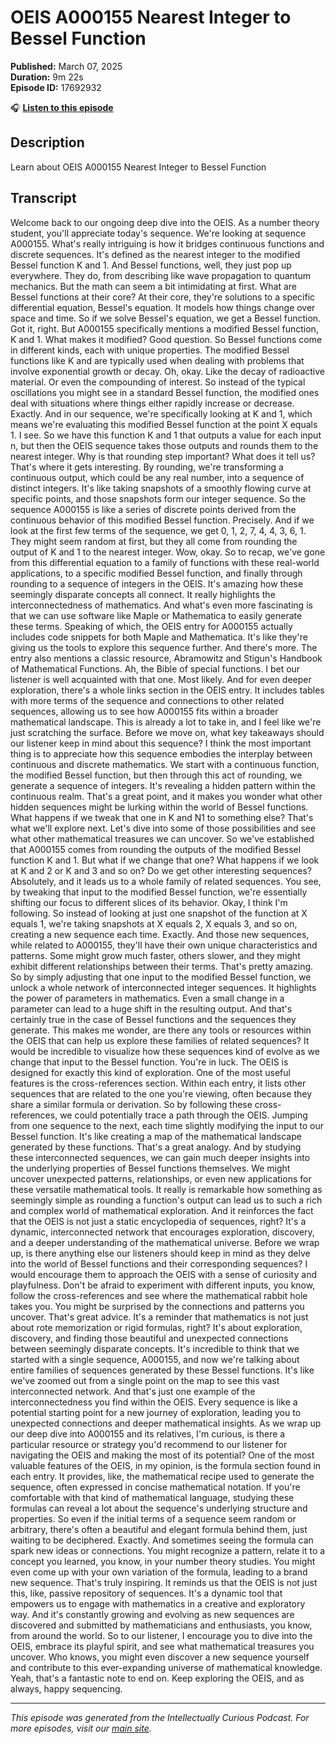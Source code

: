 # OEIS A000155 Nearest Integer to Bessel Function

**Published:** March 07, 2025  
**Duration:** 9m 22s  
**Episode ID:** 17692932

🎧 **[Listen to this episode](https://intellectuallycurious.buzzsprout.com/2529712/episodes/17692932-oeis-a000155-nearest-integer-to-bessel-function)**

## Description

Learn about OEIS A000155 Nearest Integer to Bessel Function

## Transcript

Welcome back to our ongoing deep dive into the OEIS. As a number theory student, you'll appreciate today's sequence. We're looking at sequence A000155. What's really intriguing is how it bridges continuous functions and discrete sequences. It's defined as the nearest integer to the modified Bessel function K and 1. And Bessel functions, well, they just pop up everywhere. They do, from describing like wave propagation to quantum mechanics. But the math can seem a bit intimidating at first. What are Bessel functions at their core? At their core, they're solutions to a specific differential equation, Bessel's equation. It models how things change over space and time. So if we solve Bessel's equation, we get a Bessel function. Got it, right. But A000155 specifically mentions a modified Bessel function, K and 1. What makes it modified? Good question. So Bessel functions come in different kinds, each with unique properties. The modified Bessel functions like K and are typically used when dealing with problems that involve exponential growth or decay. Oh, okay. Like the decay of radioactive material. Or even the compounding of interest. So instead of the typical oscillations you might see in a standard Bessel function, the modified ones deal with situations where things either rapidly increase or decrease. Exactly. And in our sequence, we're specifically looking at K and 1, which means we're evaluating this modified Bessel function at the point X equals 1. I see. So we have this function K and 1 that outputs a value for each input n, but then the OEIS sequence takes those outputs and rounds them to the nearest integer. Why is that rounding step important? What does it tell us? That's where it gets interesting. By rounding, we're transforming a continuous output, which could be any real number, into a sequence of distinct integers. It's like taking snapshots of a smoothly flowing curve at specific points, and those snapshots form our integer sequence. So the sequence A000155 is like a series of discrete points derived from the continuous behavior of this modified Bessel function. Precisely. And if we look at the first few terms of the sequence, we get 0, 1, 2, 7, 4, 4, 3, 6, 1. They might seem random at first, but they all come from rounding the output of K and 1 to the nearest integer. Wow, okay. So to recap, we've gone from this differential equation to a family of functions with these real-world applications, to a specific modified Bessel function, and finally through rounding to a sequence of integers in the OEIS. It's amazing how these seemingly disparate concepts all connect. It really highlights the interconnectedness of mathematics. And what's even more fascinating is that we can use software like Maple or Mathematica to easily generate these terms. Speaking of which, the OEIS entry for A000155 actually includes code snippets for both Maple and Mathematica. It's like they're giving us the tools to explore this sequence further. And there's more. The entry also mentions a classic resource, Abramowitz and Stigun's Handbook of Mathematical Functions. Ah, the Bible of special functions. I bet our listener is well acquainted with that one. Most likely. And for even deeper exploration, there's a whole links section in the OEIS entry. It includes tables with more terms of the sequence and connections to other related sequences, allowing us to see how A000155 fits within a broader mathematical landscape. This is already a lot to take in, and I feel like we're just scratching the surface. Before we move on, what key takeaways should our listener keep in mind about this sequence? I think the most important thing is to appreciate how this sequence embodies the interplay between continuous and discrete mathematics. We start with a continuous function, the modified Bessel function, but then through this act of rounding, we generate a sequence of integers. It's revealing a hidden pattern within the continuous realm. That's a great point, and it makes you wonder what other hidden sequences might be lurking within the world of Bessel functions. What happens if we tweak that one in K and N1 to something else? That's what we'll explore next. Let's dive into some of those possibilities and see what other mathematical treasures we can uncover. So we've established that A000155 comes from rounding the outputs of the modified Bessel function K and 1. But what if we change that one? What happens if we look at K and 2 or K and 3 and so on? Do we get other interesting sequences? Absolutely, and it leads us to a whole family of related sequences. You see, by tweaking that input to the modified Bessel function, we're essentially shifting our focus to different slices of its behavior. Okay, I think I'm following. So instead of looking at just one snapshot of the function at X equals 1, we're taking snapshots at X equals 2, X equals 3, and so on, creating a new sequence each time. Exactly. And those new sequences, while related to A000155, they'll have their own unique characteristics and patterns. Some might grow much faster, others slower, and they might exhibit different relationships between their terms. That's pretty amazing. So by simply adjusting that one input to the modified Bessel function, we unlock a whole network of interconnected integer sequences. It highlights the power of parameters in mathematics. Even a small change in a parameter can lead to a huge shift in the resulting output. And that's certainly true in the case of Bessel functions and the sequences they generate. This makes me wonder, are there any tools or resources within the OEIS that can help us explore these families of related sequences? It would be incredible to visualize how these sequences kind of evolve as we change that input to the Bessel function. You're in luck. The OEIS is designed for exactly this kind of exploration. One of the most useful features is the cross-references section. Within each entry, it lists other sequences that are related to the one you're viewing, often because they share a similar formula or derivation. So by following these cross-references, we could potentially trace a path through the OEIS. Jumping from one sequence to the next, each time slightly modifying the input to our Bessel function. It's like creating a map of the mathematical landscape generated by these functions. That's a great analogy. And by studying these interconnected sequences, we can gain much deeper insights into the underlying properties of Bessel functions themselves. We might uncover unexpected patterns, relationships, or even new applications for these versatile mathematical tools. It really is remarkable how something as seemingly simple as rounding a function's output can lead us to such a rich and complex world of mathematical exploration. And it reinforces the fact that the OEIS is not just a static encyclopedia of sequences, right? It's a dynamic, interconnected network that encourages exploration, discovery, and a deeper understanding of the mathematical universe. Before we wrap up, is there anything else our listeners should keep in mind as they delve into the world of Bessel functions and their corresponding sequences? I would encourage them to approach the OEIS with a sense of curiosity and playfulness. Don't be afraid to experiment with different inputs, you know, follow the cross-references and see where the mathematical rabbit hole takes you. You might be surprised by the connections and patterns you uncover. That's great advice. It's a reminder that mathematics is not just about rote memorization or rigid formulas, right? It's about exploration, discovery, and finding those beautiful and unexpected connections between seemingly disparate concepts. It's incredible to think that we started with a single sequence, A000155, and now we're talking about entire families of sequences generated by these Bessel functions. It's like we've zoomed out from a single point on the map to see this vast interconnected network. And that's just one example of the interconnectedness you find within the OEIS. Every sequence is like a potential starting point for a new journey of exploration, leading you to unexpected connections and deeper mathematical insights. As we wrap up our deep dive into A000155 and its relatives, I'm curious, is there a particular resource or strategy you'd recommend to our listener for navigating the OEIS and making the most of its potential? One of the most valuable features of the OEIS, in my opinion, is the formula section found in each entry. It provides, like, the mathematical recipe used to generate the sequence, often expressed in concise mathematical notation. If you're comfortable with that kind of mathematical language, studying these formulas can reveal a lot about the sequence's underlying structure and properties. So even if the initial terms of a sequence seem random or arbitrary, there's often a beautiful and elegant formula behind them, just waiting to be deciphered. Exactly. And sometimes seeing the formula can spark new ideas or connections. You might recognize a pattern, relate it to a concept you learned, you know, in your number theory studies. You might even come up with your own variation of the formula, leading to a brand new sequence. That's truly inspiring. It reminds us that the OEIS is not just this, like, passive repository of sequences. It's a dynamic tool that empowers us to engage with mathematics in a creative and exploratory way. And it's constantly growing and evolving as new sequences are discovered and submitted by mathematicians and enthusiasts, you know, from around the world. So to our listener, I encourage you to dive into the OEIS, embrace its playful spirit, and see what mathematical treasures you uncover. Who knows, you might even discover a new sequence yourself and contribute to this ever-expanding universe of mathematical knowledge. Yeah, that's a fantastic note to end on. Keep exploring the OEIS, and as always, happy sequencing.

---
*This episode was generated from the Intellectually Curious Podcast. For more episodes, visit our [main site](https://intellectuallycurious.buzzsprout.com).*
